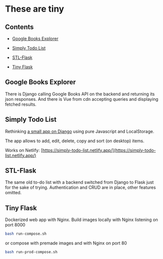 # These are tiny

## Contents

* [Google Books Explorer](#google-books-explorer)

* [Simply Todo List](#simply-todo-list)

* [STL-Flask](#stl-flask)

* [Tiny Flask](#tiny-flask)

## Google Books Explorer

There is Django calling Google Books API on the backend and returning its json responses.
And there is Vue from cdn accepting queries and displaying fetched results.

## Simply Todo List

Rethinking [a small app on Django](https://github.com/tvey/simply-todo-list) using pure Javascript and LocalStorage.

The app allows to add, edit, delete, copy and sort (on desktop) items.

Works on Netlify: [https://simply-todo-list.netlify.app/](https://simply-todo-list.netlify.app/)

## STL-Flask

The same old to-do list with a backend switched from Django to Flask just for the sake of trying.
Authentication and CRUD are in place, other features omitted.

## Tiny Flask

Dockerized web app with Nginx. Build images locally with Nginx listening on port 8000

```bash
bash run-compose.sh
```

or compose with premade images and with Nginx on port 80

```bash
bash run-prod-compose.sh
```
